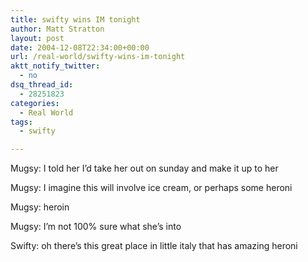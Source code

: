 ```yaml
---
title: swifty wins IM tonight
author: Matt Stratton
layout: post
date: 2004-12-08T22:34:00+00:00
url: /real-world/swifty-wins-im-tonight
aktt_notify_twitter:
  - no
dsq_thread_id:
  - 28251823
categories:
  - Real World
tags:
  - swifty

---
```

Mugsy: I told her I&#8217;d take her out on sunday and make it up to her
  
Mugsy: I imagine this will involve ice cream, or perhaps some heroni
  
Mugsy: heroin
  
Mugsy: I&#8217;m not 100% sure what she&#8217;s into
  
Swifty: oh there&#8217;s this great place in little italy that has amazing heroni